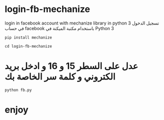 # login-fb-mechanize
login in facebook account with mechanize library in python 3
تسجيل الدخول في حساب facebook باستخدام مكتبة الميكنة في Python 3

``
pip install mechanize
``


``
cd login-fb-mechanize
``

# عدل على السطر 15 و 16 و ادخل بريد الكتروني و كلمة سر الخاصة بك 


``
python fb.py
``


# enjoy
